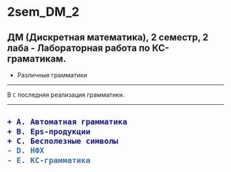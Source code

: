 # 2sem_DM_2

## ДМ (Дискретная математика), 2 семестр, 2 лаба - Лабораторная работа по КС-граматикам.

- Различные грамматики

---
В `С` последняя реализация грамматики.

---
<h2>
  
```diff
+ A. Автоматная грамматика
+ B. Eps-продукции
+ C. Бесполезные символы
- D. НФХ
- E. КС-грамматика
```
</h2>

